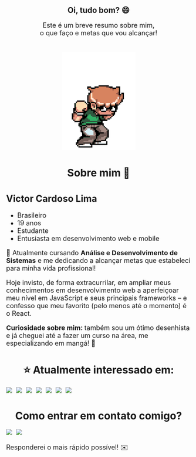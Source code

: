 <!-- Intro -->
<div id="intro">
      <h2 style="text-align: center; margin-top: 2em; font-weight: bolder;">Oi, tudo bom? 😄</h2>
      <p style="text-align: center; font-size: 18px;">Este é um breve resumo sobre mim, <br>o que faço e metas que vou alcançar!</p>
      <div style="text-align: center; margin-top: 3em;">
            <img src="src/gif/scott-pilgrim-up.gif">
      </div>
</div>

<!-- About me -->
<div id="about-me">
      <h1 style="text-align: center; margin-top: 1.5em; font-weight: bolder;">
            Sobre mim 💬
      </h1>
      <h2 style="margin-top: 1.5em; font-size: 25px; font-weight: bolder;">
            Victor Cardoso Lima
      </h2>
      <ul style="font-size: 18px;">
            <li>Brasileiro</li>
            <li>19 anos</li>
            <li>Estudante</li>
            <li>Entusiasta em desenvolvimento web e mobile</li>
      </ul>
      <p style="font-size: 18px">
            🚀 Atualmente cursando <strong>Análise e Desenvolvimento de Sistemas</strong> e me dedicando a alcançar metas que estabeleci para minha vida profissional!
      </p>
      <p style="font-size: 18px">
            Hoje invisto, de forma extracurrilar, em ampliar meus conhecimentos em desenvolvimento web a aperfeiçoar meu nível em JavaScript e seus principais frameworks – e confesso que meu favorito (pelo menos até o momento) é o React.
      </p>
      <p style="font-size: 18px;">
            <strong>Curiosidade sobre mim: </strong>também sou um ótimo desenhista e já cheguei até a fazer um curso na área, me especializando em mangá! 👻
      </p>
</div>

<!-- Interests -->
<div id="interests">
      <h1 style="text-align: center; margin-top: 1.5em; font-weight: bolder;">
            ⭐ Atualmente interessado em:
      </h1>
      <div id="list">
            <img style="margin-right: 0.5em;" src="https://img.shields.io/badge/javascript%20-%23323330.svg?&style=for-the-badge&logo=javascript&logoColor=%23F7DF1E"/>
            <img style="margin-right: 0.5em;" src="https://img.shields.io/badge/react%20-%2320232a.svg?&style=for-the-badge&logo=react&logoColor=%2361DAFB"/>
            <img style="margin-right: 0.5em;" src="https://img.shields.io/badge/react_native%20-%2320232a.svg?&style=for-the-badge&logo=react&logoColor=%2361DAFB"/>
            <img style="margin-right: 0.5em;" src="https://img.shields.io/badge/css3%20-%231572B6.svg?&style=for-the-badge&logo=css3&logoColor=white"/>
            <img style="margin-right: 0.5em;" src="https://img.shields.io/badge/bootstrap%20-%23563D7C.svg?&style=for-the-badge&logo=bootstrap&logoColor=white"/>
            <img style="margin-right: 0.5em;" src="https://img.shields.io/badge/html5%20-%23E34F26.svg?&style=for-the-badge&logo=html5&logoColor=white"/>
            <img src="https://img.shields.io/badge/typescript%20-%23007ACC.svg?&style=for-the-badge&logo=typescript&logoColor=white"/>
      </div>
</div>

<!-- Contact -->
<div id="contact">
      <h1 style="text-align: center; margin-top: 1.5em; font-weight: bolder;">
            Como entrar em contato comigo?
      </h1>
      <a href="https://www.linkedin.com/in/victor-limac/"><img src="https://img.shields.io/badge/linkedin-%230077B5.svg?&style=for-the-badge&logo=linkedin&logoColor=white"></a>
      <a href="mailto:victor.limaeu@gmail.com?subject=Via%20GitHub" style="margin-left: 0.5em;"><img src="https://img.shields.io/badge/victor.limaeu@gmail.com-D14836?&style=for-the-badge&logo=gmail&logoColor=white"></a>
      <p style="font-size: 18px; margin-top: 1em;">Responderei o mais rápido possível! ✉️</p>
</div>